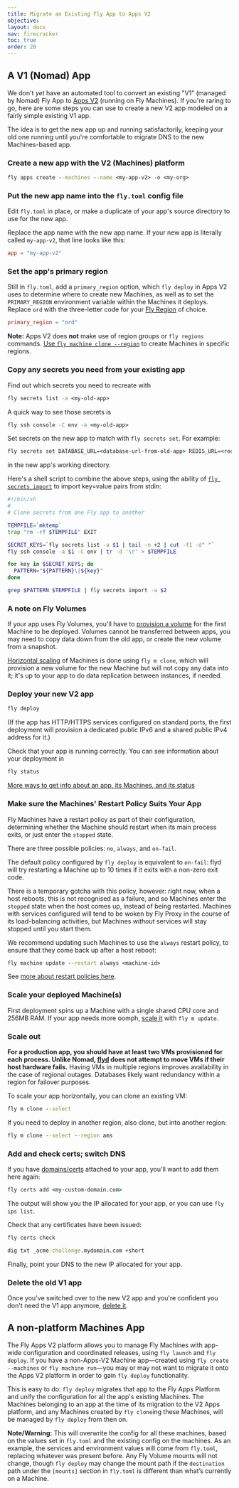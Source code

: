```yaml
---
title: Migrate an Existing Fly App to Apps V2
objective: 
layout: docs
nav: firecracker
toc: true
order: 20
---
```


## A V1 (Nomad) App

We don't _yet_ have an automated tool to convert an existing "V1" (managed by Nomad) Fly App to [Apps V2](/docs/reference/apps/) (running on Fly Machines). If you're raring to go, here are some steps you can use to create a new V2 app modeled on a fairly simple existing V1 app. 

The idea is to get the new app up and running satisfactorily, keeping your old one running until you're comfortable to migrate DNS to the new Machines-based app.

### Create a new app with the V2 (Machines) platform

```cmd
fly apps create --machines --name <my-app-v2> -o <my-org>
```

### Put the new app name into the `fly.toml` config file

Edit `fly.toml` in place, or make a duplicate of your app's source directory to use for the new app.

Replace the app name with the new app name. If your new app is literally called `my-app-v2`, that line looks like this:

```toml
app = "my-app-v2"
```

### Set the app's primary region

Still in `fly.toml`, add a `primary_region` option, which `fly deploy` in Apps V2 uses to determine where to create new Machines, as well as to set the `PRIMARY_REGION` environment variable within the Machines it deploys. Replace `ord` with the three-letter code for your [Fly Region](/docs/reference/regions/) of choice.

```toml
primary_region = "ord"
```

**Note:** Apps V2 does **not** make use of region groups or `fly regions` commands. [Use `fly machine clone --region`](/docs/apps/scale-count/) to create Machines in specific regions.

### ​Copy any secrets you need from your existing app

Find out which secrets you need to recreate with 

```cmd
fly secrets list -a <my-old-app>
```

A quick way to see those secrets is 

```cmd
fly ssh console -C env -a <my-old-app>
```

Set secrets on the new app to match with `fly secrets set`. For example: 

```cmd
fly secrets set DATABASE_URL=<database-url-from-old-app> REDIS_URL=<redis-url-from-old-app>
``` 

in the new app's working directory.

Here's a shell script to combine the above steps, using the ability of [`fly secrets import`](/docs/flyctl/secrets-import/) to import key=value pairs from stdin:

```sh
#!/bin/sh
#
# Clone secrets from one Fly app to another

TEMPFILE=`mktemp`
trap "rm -rf $TEMPFILE" EXIT

SECRET_KEYS=`fly secrets list -a $1 | tail -n +2 | cut -f1 -d" "`
fly ssh console -a $1 -C env | tr -d '\r' > $TEMPFILE

for key in $SECRET_KEYS; do
  PATTERN="${PATTERN}\|${key}"
done

grep $PATTERN $TEMPFILE | fly secrets import -a $2
```

### A note on Fly Volumes

If your app uses Fly Volumes, you'll have to [provision a volume](/docs/apps/volume-storage) for the first Machine to be deployed. Volumes cannot be transferred between apps, you may need to copy data down from the old app, or create the new volume from a snapshot.

[Horizontal scaling](docs/apps/scale-count) of Machines is done using `fly m clone`, which will provision a new volume for the new Machine but will not copy any data into it; it's up to your app to do data replication between instances, if needed.

### Deploy your new V2 app

```cmd
fly deploy
```

(If the app has HTTP/HTTPS services configured on standard ports, the first deployment will provision a dedicated public IPv6 and a shared public IPv4 address for it.)

Check that your app is running correctly. You can see information about your deployment in 

```cmd
fly status
```

[More ways to get info about an app, its Machines, and its status](/docs/apps/info/)

### Make sure the Machines' Restart Policy Suits Your App

Fly Machines have a restart policy as part of their configuration, determining whether the Machine should restart when its main process exits, or just enter the `stopped` state. 

There are three possible policies: `no`, `always`, and `on-fail`.

The default policy configured by `fly deploy` is equivalent to `on-fail`: flyd will try restarting a Machine up to 10 times if it exits with a non-zero exit code.

There is a temporary gotcha with this policy, however: right now, when a host reboots, this is not recognised as a failure, and so Machines enter the `stopped` state when the host comes up, instead of being restarted. Machines with services configured will tend to be woken by Fly Proxy in the course of its load-balancing activities, but Machines _without_ services will stay stopped until you start them. 

We recommend updating such Machines to use the `always` restart policy, to ensure that they come back up after a host reboot: 

```cmd
fly machine update --restart always <machine-id>
```

See [more about restart policies here](https://community.fly.io/t/issues-with-machines-restart-policy/11943/25).


### Scale your deployed Machine(s)
First deployment spins up a Machine with a single shared CPU core and 256MB RAM. If your app needs more oomph, [scale it](/docs/apps/scale-machine) with `fly m update`.

### Scale out

**For a production app, you should have at least two VMs provisioned for each process. Unlike Nomad, [flyd](/blog/carving-the-scheduler-out-of-our-orchestrator/) does not attempt to move VMs if their host hardware fails.** Having VMs in multiple regions improves availability in the case of regional outages. Databases likely want redundancy within a region for failover purposes.

To scale your app horizontally, you can clone an existing VM:

```cmd
fly m clone --select
```

If you need to deploy in another region, also clone, but into another region:

```cmd
fly m clone --select --region ams
```

### Add and check certs; switch DNS

If you have [domains/certs](/docs/app-guides/custom-domains-with-fly/) attached to your app, you'll want to add them here again:

```cmd
fly certs add <my-custom-domain.com>
```

The output will show you the IP allocated for your app, or you can use `fly ips list`.

Check that any certificates have been issued:

```cmd
fly certs check
```

```cmd
dig txt _acme-challenge.mydomain.com +short
```

Finally, point your DNS to the new IP allocated for your app.

### Delete the old V1 app

Once you've switched over to the new V2 app and you're confident you don't need the V1 app anymore, [delete it](/docs/apps/delete/).


## A non-platform Machines App

The Fly Apps V2 platform allows you to manage Fly Machines with app-wide configuration and coordinated releases, using `fly launch` and `fly deploy`. If you have a non-Apps-V2 Machine app&mdash;created using `fly create --machines` or `fly machine run`&mdash;you may or may not want to migrate it onto the Apps V2 platform in order to gain `fly deploy` functionality. 

This is easy to do: `fly deploy` migrates that app to the Fly Apps Platform and unify the configuration for all the app's existing Machines. The Machines belonging to an app at the time of its migration to the V2 Apps platform, and any Machines created by `fly clone`ing these Machines, will be managed by `fly deploy` from then on.

**Note/Warning:** This will overwrite the config for all these machines, based on the values set in `fly.toml` and the existing config on the machines. As an example, the services and environment values will come from `fly.toml`, replacing whatever was present before. Any Fly Volume mounts will not change, though `fly deploy` may change the mount path if the `destination` path under the `[mounts]` section in `fly.toml` is different than what’s currently on a Machine.
